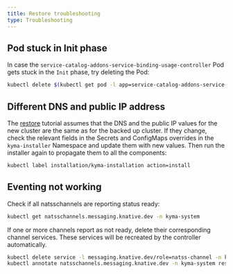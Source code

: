 ```yaml
---
title: Restore troubleshooting 
type: Troubleshooting
---
```


## Pod stuck in Init phase

In case the `service-catalog-addons-service-binding-usage-controller` Pod gets stuck in the `Init` phase, try deleting the Pod:

```bash
kubectl delete $(kubectl get pod -l app=service-catalog-addons-service-binding-usage-controller -n kyma-system -o name) -n kyma-system
```

## Different DNS and public IP address

The [restore](/components/backup/#tutorial-restore-a-kyma-cluster) tutorial assumes that the DNS and the public IP values for the new cluster are the same as for the backed up cluster. If they change, check the relevant fields in the Secrets and ConfigMaps overrides in the `kyma-installer` Namespace and update them with new values. Then run the installer again to propagate them to all the components:

```bash
kubectl label installation/kyma-installation action=install
```

## Eventing not working

Check if all natsschannels are reporting status ready:

```bash
kubectl get natsschannels.messaging.knative.dev -n kyma-system
```

If one or more channels report as not ready, delete their corresponding channel services. These services will be recreated by the controller automatically.

```bash
kubectl delete service -l messaging.knative.dev/role=natss-channel -n kyma-system
kubectl annotate natsschannels.messaging.knative.dev -n kyma-system restore=done --all
```
